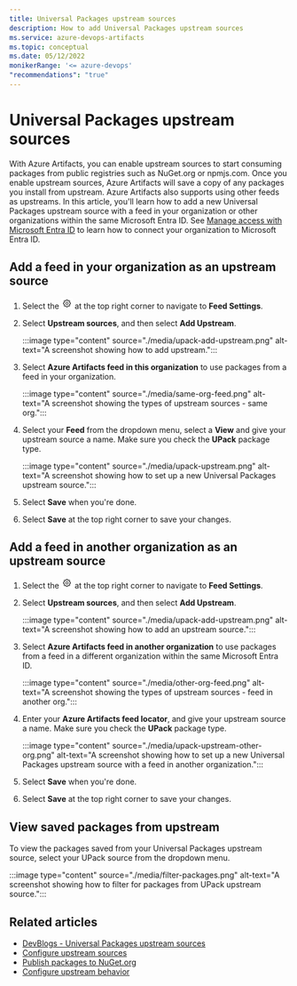 ```yaml
---
title: Universal Packages upstream sources
description: How to add Universal Packages upstream sources
ms.service: azure-devops-artifacts
ms.topic: conceptual
ms.date: 05/12/2022
monikerRange: '<= azure-devops'
"recommendations": "true"
---
```


# Universal Packages upstream sources

With Azure Artifacts, you can enable upstream sources to start consuming packages from public registries such as NuGet.org or npmjs.com. Once you enable upstream sources, Azure Artifacts will save a copy of any packages you install from upstream. Azure Artifacts also supports using other feeds as upstreams. In this article, you'll learn how to add a new Universal Packages upstream source with a feed in your organization or other organizations within the same Microsoft Entra ID. See [Manage access with Microsoft Entra ID](../../organizations/accounts/connect-organization-to-azure-ad.md) to learn how to connect your organization to Microsoft Entra ID.

## Add a feed in your organization as an upstream source

1. Select the ![gear icon](../../media/icons/gear-icon.png) at the top right corner to navigate to **Feed Settings**.

1. Select **Upstream sources**, and then select **Add Upstream**.

    :::image type="content" source="./media/upack-add-upstream.png" alt-text="A screenshot showing how to add upstream.":::

1. Select **Azure Artifacts feed in this organization** to use packages from a feed in your organization.

    :::image type="content" source="./media/same-org-feed.png" alt-text="A screenshot showing the types of upstream sources - same org.":::

1. Select your **Feed** from the dropdown menu, select a **View** and give your upstream source a name. Make sure you check the **UPack** package type.

    :::image type="content" source="./media/upack-upstream.png" alt-text="A screenshot showing how to set up a new Universal Packages upstream source.":::

1. Select **Save** when you're done.

1. Select **Save** at the top right corner to save your changes.

## Add a feed in another organization as an upstream source

1. Select the ![gear icon](../../media/icons/gear-icon.png) at the top right corner to navigate to **Feed Settings**.

1. Select **Upstream sources**, and then select **Add Upstream**.

    :::image type="content" source="./media/upack-add-upstream.png" alt-text="A screenshot showing how to add an upstream source.":::

1. Select **Azure Artifacts feed in another organization** to use packages from a feed in a different organization within the same Microsoft Entra ID.

    :::image type="content" source="./media/other-org-feed.png" alt-text="A screenshot showing the types of upstream sources - feed in another org.":::

1. Enter your **Azure Artifacts feed locator**, and give your upstream source a name. Make sure you check the **UPack** package type.

    :::image type="content" source="./media/upack-upstream-other-org.png" alt-text="A screenshot showing how to set up a new Universal Packages upstream source with a feed in another organization.":::

1. Select **Save** when you're done.

1. Select **Save** at the top right corner to save your changes.

## View saved packages from upstream

To view the packages saved from your Universal Packages upstream source, select your UPack source from the dropdown menu.

:::image type="content" source="./media/filter-packages.png" alt-text="A screenshot showing how to filter for packages from UPack upstream source.":::

## Related articles

- [DevBlogs - Universal Packages upstream sources](https://devblogs.microsoft.com/devops/azure-artifacts-introduces-new-upstreaming-capabilities/)
- [Configure upstream sources](../how-to/set-up-upstream-sources.md)
- [Publish packages to NuGet.org](../nuget/publish-to-nuget-org.md)
- [Configure upstream behavior](../concepts/upstream-behavior.md)
